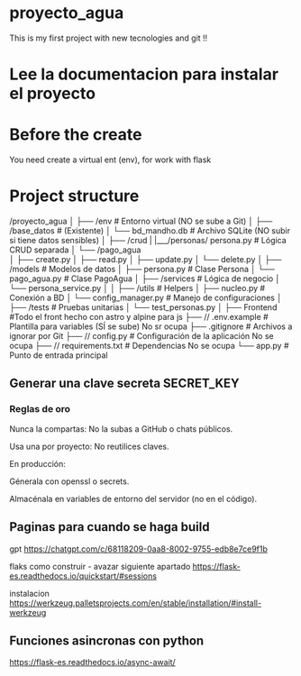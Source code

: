 # proyecto_agua
This is my first project with new tecnologies and git !!

# Lee la documentacion para instalar el proyecto

# Before the create

You need create a virtual ent (env), for work with flask 

# Project structure 

/proyecto_agua
  │
  ├── /env                   # Entorno virtual (NO se sube a Git)
  │
  ├── /base_datos            # (Existente)
  │   └── bd_mandho.db       # Archivo SQLite (NO subir si tiene datos sensibles)
  │
  ├── /crud 
  |   |___/personas/ persona.py               # Lógica CRUD separada
  │   └── /pago_agua          
  │       ├── create.py
  │       ├── read.py
  │       ├── update.py
  │       └── delete.py
  │
  ├── /models                # Modelos de datos
  │   ├── persona.py         # Clase Persona
  │   └── pago_agua.py       # Clase PagoAgua
  │
  ├── /services              # Lógica de negocio
  │   └── persona_service.py 
  │
  │
  ├── /utils                 # Helpers
  │   ├── nucleo.py        # Conexión a BD
  │   └── config_manager.py  # Manejo de configuraciones
  │
  ├── /tests                 # Pruebas unitarias
  │   └── test_personas.py
  │
  ├── Frontend                #Todo el front hecho con astro y alpine para js
  ├── // .env.example           # Plantilla para variables (SÍ se sube) No sr ocupa
  ├── .gitignore             # Archivos a ignorar por Git
  ├── // config.py              # Configuración de la aplicación No se ocupa
  ├── // requirements.txt       # Dependencias No se ocupa
  └── app.py                 # Punto de entrada principal


## Generar una clave secreta SECRET_KEY

### Reglas de oro

Nunca la compartas: No la subas a GitHub o chats públicos.

Usa una por proyecto: No reutilices claves.

En producción:

Génerala con openssl o secrets.

Almacénala en variables de entorno del servidor (no en el código).


## Paginas para cuando se haga build

gpt
https://chatgpt.com/c/68118209-0aa8-8002-9755-edb8e7ce9f1b

flaks como construir - avazar siguiente apartado 
https://flask-es.readthedocs.io/quickstart/#sessions

instalacion 
https://werkzeug.palletsprojects.com/en/stable/installation/#install-werkzeug



## Funciones asincronas con python 

https://flask-es.readthedocs.io/async-await/
